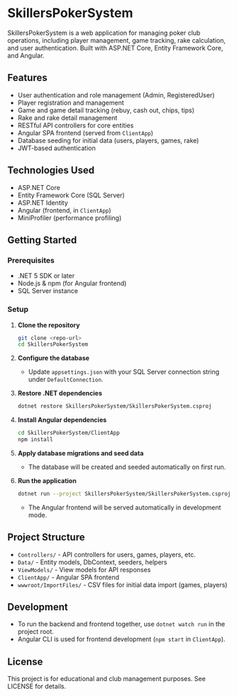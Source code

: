 # SkillersPokerSystem

SkillersPokerSystem is a web application for managing poker club operations, including player management, game tracking, rake calculation, and user authentication. Built with ASP.NET Core, Entity Framework Core, and Angular.

## Features
- User authentication and role management (Admin, RegisteredUser)
- Player registration and management
- Game and game detail tracking (rebuy, cash out, chips, tips)
- Rake and rake detail management
- RESTful API controllers for core entities
- Angular SPA frontend (served from `ClientApp`)
- Database seeding for initial data (users, players, games, rake)
- JWT-based authentication

## Technologies Used
- ASP.NET Core
- Entity Framework Core (SQL Server)
- ASP.NET Identity
- Angular (frontend, in `ClientApp`)
- MiniProfiler (performance profiling)

## Getting Started

### Prerequisites
- .NET 5 SDK or later
- Node.js & npm (for Angular frontend)
- SQL Server instance

### Setup
1. **Clone the repository**
   ```sh
   git clone <repo-url>
   cd SkillersPokerSystem
   ```
2. **Configure the database**
   - Update `appsettings.json` with your SQL Server connection string under `DefaultConnection`.
3. **Restore .NET dependencies**
   ```sh
   dotnet restore SkillersPokerSystem/SkillersPokerSystem.csproj
   ```
4. **Install Angular dependencies**
   ```sh
   cd SkillersPokerSystem/ClientApp
   npm install
   ```
5. **Apply database migrations and seed data**
   - The database will be created and seeded automatically on first run.

6. **Run the application**
   ```sh
   dotnet run --project SkillersPokerSystem/SkillersPokerSystem.csproj
   ```
   - The Angular frontend will be served automatically in development mode.


## Project Structure
- `Controllers/` - API controllers for users, games, players, etc.
- `Data/` - Entity models, DbContext, seeders, helpers
- `ViewModels/` - View models for API responses
- `ClientApp/` - Angular SPA frontend
- `wwwroot/ImportFiles/` - CSV files for initial data import (games, players)

## Development
- To run the backend and frontend together, use `dotnet watch run` in the project root.
- Angular CLI is used for frontend development (`npm start` in `ClientApp`).

## License
This project is for educational and club management purposes. See LICENSE for details.

